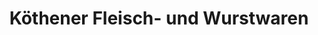 ---
title: "Köthener Fleisch- und Wurstwaren"
url: /koethen-anhalt/koethener-fleisch-und-wurstwaren-edderitzer-strasse/
shop: Metzgerei
---